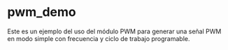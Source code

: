 # pwm_demo

Este es un ejemplo del uso del módulo PWM para generar una señal PWM en modo simple con frecuencia y ciclo de trabajo programable.




